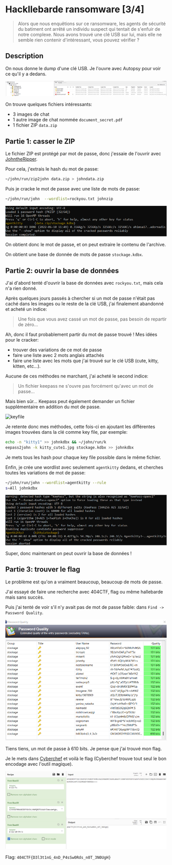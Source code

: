 # Hackllebarde ransomware [3/4]

> Alors que nous enquêtions sur ce ransomware, les agents de sécurité du batiment ont arrêté un individu suspect qui tentait de s'enfuir de notre complexe. Nous avons trouvé une clé USB sur lui, mais elle ne semble rien contenir d'intéressant, vous pouvez vérifier ?

## Description

On nous donne le dump d'une clé USB.
Je l'ouvre avec Autopsy pour voir ce qu'il y a dedans.

![.secret](../images/ransomware3.png)

On trouve quelques fichiers intéressants:
- 3 images de chat
- 1 autre image de chat nommée `document_secret.pdf`
- 1 fichier ZIP `data.zip`

## Partie 1: casser le ZIP

Le fichier ZIP est protégé par mot de passe, donc j'essaie de l'ouvrir avec [JohntheRipper](https://www.openwall.com/john/).

Pour cela, j'extrais le hash du mot de passe:
```bash
~/john/run/zip2john data.zip > johndata.zip
```

Puis je cracke le mot de passe avec une liste de mots de passe:
```bash
~/john/run/john  --wordlist=rockyou.txt johnzip
```

![agentkitty](../images/ransomware3_johnzip.png)

On obtient donc le mot de passe, et on peut extraire le contenu de l'archive.

On obtient une base de donnée de mots de passe `stockage.kdbx`.

## Partie 2: ouvrir la base de données

J'ai d'abord tenté d'ouvrir la base de données avec `rockyou.txt`, mais cela n'a rien donné.

Après quelques jours passés à chercher si un mot de passe n'était pas caché dans les images ou le reste de la clé USB, j'ai finalement abandonné et acheté un indice:

> Une fois que vous avez cassé un mot de passe, pas besoin de repartir de zéro...

Ah, donc il faut probablement partir du mot de passe trouvé ! Mes idées pour le cracker:
- trouver des variations de ce mot de passe
- faire une liste avec 2 mots anglais attachés
- faire une liste avec les mots que j'ai trouvé sur le clé USB (cute, kitty, kitten, etc...).

Aucune de ces méthodes ne marchant, j'ai acheté le second indice:

> Un fichier keepass ne s'ouvre pas forcément qu'avec un mot de passe...

Mais bien sûr... Keepass peut également demander un fichier supplémentaire en addition du mot de passe.

![keyfile](https://i0.wp.com/www.mdinfo.ca/blogue/wp-content/uploads/2015/10/keepass_master_password-e1444152368561.png?ssl=1)

Je retente donc mes méthodes, cette fois-ci en ajoutant les différentes images trouvées dans la clé comme key file, par exemple:

```bash
echo -n "kitty1" >> johnkdbx && ~/john/run/k
eepass2john -k kitty_cute1.jpg stockage.kdbx >> johnkdbx
```

Je mets tous les hash pour chaque key file possible dans le même fichier.

Enfin, je crée une wordlist avec seulement `agentkitty` dedans, et cherches toutes les variations de mot de passe:

```bash
~/john/run/john --wordlist=agentkitty --rule
s=All johnkdbx
```

![Agentkitty3](../images/ransomware3_johnkdbx.png)

Super, donc maintenant on peut ouvrir la base de données !

## Partie 3: trouver le flag

Le problème est qu'on a vraiment beaucoup, beaucoup de mots de passe.

J'ai essayé de faire une recherche avec 404CTF, flag ou même hallebarde mais sans succès.

Puis j'ai tenté de voir s'il n'y avait pas de mot de passe faible: dans `Find -> Password Quality`.

![quality](../images/ransomware3_kdbx.png)

Tiens tiens, un mot de passe à 610 bits. Je pense que j'ai trouvé mon flag.

Je le mets dans [Cyberchef](https://gchq.github.io/CyberChef) et voilà le flag (Cyberchef trouve tout seul le bon encodage avec l'outil magique).

![un bon flag](../images/ransomware3_cyberchef.png)

Flag: `404CTF{D3l3t1nG_4nD_P4sSw0Rds_n0T_3N0UgH}`